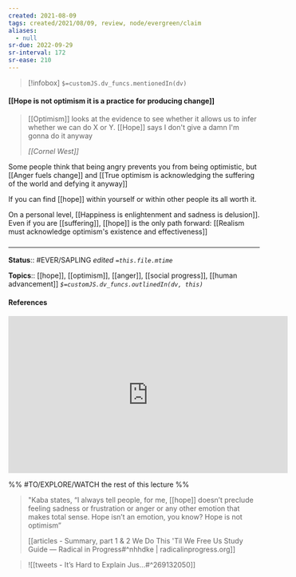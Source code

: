 ```yaml
---
created: 2021-08-09
tags: created/2021/08/09, review, node/evergreen/claim
aliases:
  - null
sr-due: 2022-09-29
sr-interval: 172
sr-ease: 210
---
```

> [!infobox]
`$=customJS.dv_funcs.mentionedIn(dv)`

#### [[Hope is not optimism it is a practice for producing change]] 

> [[Optimism]] looks at the evidence to see whether it allows us to infer whether we can do X or Y. [[Hope]] says I don't give a damn I'm gonna do it anyway
>
> <cite>[[Cornel West]]</cite>

Some people think that being angry prevents you from being optimistic, but [[Anger fuels change]] and [[True optimism is acknowledging the suffering of the world and defying it anyway]]

If you can find [[hope]] within yourself or within other people its all worth it.

On a personal level, [[Happiness is enlightenment and sadness is delusion]]. 
Even if you are [[suffering]], [[hope]] is the only path forward:
[[Realism must acknowledge optimism's existence and effectiveness]] 

### <hr class="footnote"/>

**Status**:: #EVER/SAPLING
*edited `=this.file.mtime`*

**Topics**:: [[hope]], [[optimism]], [[anger]], [[social progress]], [[human advancement]]
*`$=customJS.dv_funcs.outlinedIn(dv, this)`*

#### References

<iframe width="560" height="315" src="https://www.youtube.com/embed/hs4xtVEtORc?start=4025" title="YouTube video player" frameborder="0" allow="accelerometer; autoplay; clipboard-write; encrypted-media; gyroscope; picture-in-picture" allowfullscreen></iframe>

%% #TO/EXPLORE/WATCH the rest of this lecture %%

> "Kaba states, “I always tell people, for me, [[hope]] doesn’t preclude feeling sadness or frustration or anger or any other emotion that makes total sense. Hope isn’t an emotion, you know? Hope is not optimism” 
>
> [[articles - Summary, part 1 & 2 We Do This 'Til We Free Us Study Guide — Radical in Progress#^nhhdke | radicalinprogress.org]]


> ![[tweets - It’s Hard to Explain Jus...#^269132050]]
